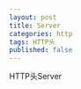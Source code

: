 ```yaml
---
layout: post
title: Server
categories: http
tags: HTTP头
published: false
---
```


HTTP头Server